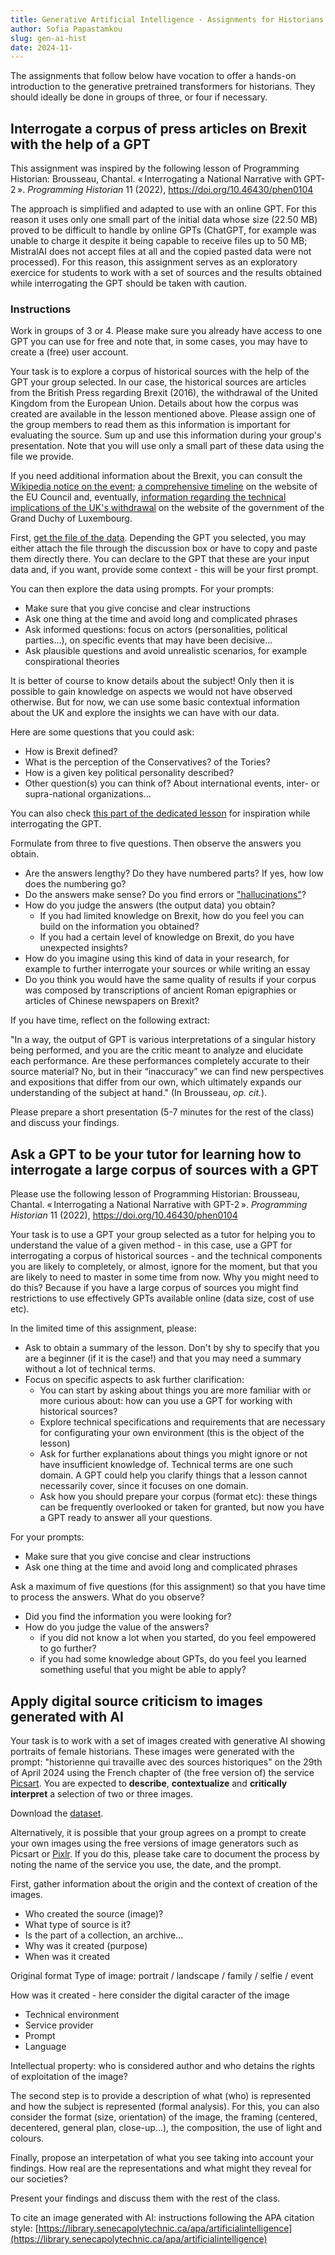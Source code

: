 ```yaml
--- 
title: Generative Artificial Intelligence - Assignments for Historians 
author: Sofia Papastamkou
slug: gen-ai-hist
date: 2024-11-
---
```

<!--
Machine learning: a branch of AI that deals with creating algorithms that learn (= evolve to get more efficient) when applied to (large) corpora of data. What these algorithms do: they predict, based on statistic probabilities sequences of words. This is based on word vectorisation/embedding: strings of text (words) converted into sets of numbers (vectors, embeddings).

An example: web search engines apply this once you enter a query (see screenshot of Google engine)

What is an algorithm: 

GPT for Generative Pre-Trained Transformer: an architecture of machine learning (basically, data and algorithms). It can read and treat all input data at once and gets better when trained with large corpora of data. Improved accuracy of outputs.  

Attention mechanism: a technique that allows the nural network to focus on specific parts of an input sequence. Done by assigning weights to different parts of input sequence. Most important parts = heighest weights 

AM different from sequence to sequence model: 1) passing more data to the decoder through he hidden state, that allow the decoder to have more context 2) add an extra step before producing the output  

Hidden state: input + past inputs (the memory of all inputs)  in a RNN (recurrent neural network)

GPT: an architecture of machine learning (basically, data and algorithms). It can read and treat all input data at once and gets better when trained with large corpora of data. Improved accuracy of outputs. Simply put: it can generate unique text (output data) when it receives a specific query/instruction/prompt. 

-->

The assignments that follow below have vocation to offer a hands-on introduction to the generative pretrained transformers for historians. They should ideally be done in groups of three, or four if necessary.

## Interrogate a corpus of press articles on Brexit with the help of a GPT 

This assignment was inspired by the following lesson of Programming Historian: Brousseau, Chantal. « Interrogating a National Narrative with GPT-2 ». *Programming Historian* 11 (2022), https://doi.org/10.46430/phen0104 

The approach is simplified and adapted to use with an online GPT. For this reason it uses only one small part of the initial data whose size (22.50 MB) proved to be difficult to handle by online GPTs (ChatGPT, for example was unable to charge it despite it being capable to receive files up to 50 MB; MistralAI does not accept files at all and the copied pasted data were not processed). For this reason, this assignment serves as an exploratory exercice for students to work with a set of sources and the results obtained while interrogating the GPT should be taken with caution. 

### Instructions

Work in groups of 3 or 4. Please make sure you already have access to one GPT you can use for free and note that, in some cases, you may have to create a (free) user account. 

Your task is to explore a corpus of historical sources with the help of the GPT your group selected. In our case, the historical sources are articles from the British Press regarding Brexit (2016), the withdrawal of the United Kingdom from the European Union. Details about how the corpus was created are available in the lesson mentioned above. Please assign one of the group members to read them as this information is important for evaluating the source. Sum up and use this information during your group's presentation. Note that you will use only a small part of these data using the file we provide.

If you need additional information about the Brexit, you can consult the [Wikipedia notice on the event](https://en.wikipedia.org/wiki/Brexit); [a comprehensive timeline](https://www.consilium.europa.eu/en/brexit/) on the website of the EU Council and, eventually, [information regarding the technical implications of the UK's withdrawal](https://gouvernement.lu/en/dossiers/2019/brexit.html) on the website of the government of the Grand Duchy of Luxembourg.  

First, [get the file of the data](/assets/data/brexit-articles-small.txt). Depending the GPT you selected, you may either attach the file through the discussion box or have to copy and paste them directly there. You can declare to the GPT that these are your input data and, if you want, provide some context - this will be your first prompt. 

You can then explore the data using prompts. For your prompts: 

- Make sure that you give concise and clear instructions 
- Ask one thing at the time and avoid long and complicated phrases
- Ask informed questions: focus on actors (personalities, political parties...), on specific events that may have been decisive...
- Ask plausible questions and avoid unrealistic scenarios, for example conspirational theories

 It is better of course to know details about the subject! Only then it is possible to gain knowledge on aspects we would not have observed otherwise. But for now, we can use some basic contextual information about the UK and explore the insights we can have with our data. 


Here are some questions that you could ask: 
- How is Brexit defined? 
- What is the perception of the Conservatives? of the Tories?
- How is a given key political personality described? 
- Other question(s) you can think of? About international events, inter- or supra-national organizations... 

You can also check [this part of the dedicated lesson](https://programminghistorian.org/en/lessons/interrogating-national-narrative-gpt#interrogating-our-model) for inspiration while interrogating the GPT.   

Formulate from three to five questions. Then observe the answers you obtain. 
- Are the answers lengthy? Do they have numbered parts? If yes, how low does the numbering go? 
- Do the answers make sense? Do you find errors or ["hallucinations"](https://en.wikipedia.org/wiki/Hallucination_(artificial_intelligence))?
- How do you judge the answers (the output data) you obtain? 
	- If you had limited knowledge on Brexit, how do you feel you can build on the information you obtained? 
	- If you had a certain level of knowledge on Brexit, do you have unexpected insights? 
- How do you imagine using this kind of data in your research, for example to further interrogate your sources or while writing an essay
- Do you think you would have the same quality of results if your corpus was composed by transcriptions of ancient Roman epigraphies or articles of Chinese newspapers on Brexit?  

If you have time, reflect on the following extract:   

"In a way, the output of GPT is various interpretations of a singular history being performed, and you are the critic meant to analyze and elucidate each performance. Are these performances completely accurate to their source material? No, but in their “inaccuracy” we can find new perspectives and expositions that differ from our own, which ultimately expands our understanding of the subject at hand." (In Brousseau, *op. cit.*). 

Please prepare a short presentation (5-7 minutes for the rest of the class) and discuss your findings. 

## Ask a GPT to be your tutor for learning how to interrogate a large corpus of sources with a GPT

Please use the following lesson of Programming Historian: Brousseau, Chantal. « Interrogating a National Narrative with GPT-2 ». *Programming Historian* 11 (2022), https://doi.org/10.46430/phen0104 

Your task is to use a GPT your group selected as a tutor for helping you to understand the value of a given method - in this case, use a GPT for interrogating a corpus of historical sources - and the technical components you are likely to completely, or almost, ignore for the moment, but that you are likely to need to master in some time from now. Why you might need to do this? Because if you have a large corpus of sources you might find restrictions to use effectively GPTs available online (data size, cost of use etc). 

In the limited time of this assignment, please: 

- Ask to obtain a summary of the lesson. Don't by shy to specify that you are a beginner (if it is the case!) and that you may need a summary without a lot of technical terms.   
- Focus on specific aspects to ask further clarification: 
	- You can start by asking about things you are more familiar with or more curious about: how can you use a GPT for working with historical sources? 
	- Explore technical specifications and requirements that are necessary for configurating your own environment (this is the object of the lesson)
	- Ask for further explanations about things you might ignore or not have insufficient knowledge of. Technical terms are one such domain. A GPT could help you clarify things that a lesson cannot necessarily cover, since it focuses on one domain. 
	- Ask how you should prepare your corpus (format etc): these things can be frequently overlooked or taken for granted, but now you have a GPT ready to answer all your questions.   

For your prompts: 

- Make sure that you give concise and clear instructions 
- Ask one thing at the time and avoid long and complicated phrases

Ask a maximum of five questions (for this assignment) so that you have time to process the answers. What do you observe? 
- Did you find the information you were looking for? 
- How do you judge the value of the answers? 
	- if you did not know a lot when you started, do you feel empowered to go further? 
	- if you had some knowledge about GPTs, do you feel you learned something useful that you might be able to apply?     

## Apply digital source criticism to images generated with AI  

Your task is to work with a set of images created with generative AI showing portraits of female historians. These images were generated with the prompt: "historienne qui travaille avec des sources historiques" on the 29th of April 2024 using the French chapter of (the free version of) the service [Picsart](https://picsart.com/create). You are expected to **describe**, **contextualize** and **critically interpret** a selection of two or three images.

Download the [dataset](https://github.com/spapastamkou/unilux-courses/blob/main/assets/data/historienne.zip). 

Alternatively, it is possible that your group agrees on a prompt to create your own images using the free versions of image generators such as Picsart or [Pixlr](https://pixlr.com/). If you do this, please take care to document the process by noting the name of the service you use, the date, and the prompt. 

First, gather information about the origin and the context of creation of the images. 

- Who created the source (image)?
- What type of source is it? 
- Is the part of a collection, an archive... 
- Why was it created (purpose)
- When was it created

Original format 
Type of image: portrait / landscape / family / selfie / event 

How was it created - here consider the digital caracter of the image  
- Technical environment
- Service provider 
- Prompt 
- Language

Intellectual property: who is considered author and who detains the rights of exploitation of the image? 

The second step is to provide a description of what (who) is represented and how the subject is represented (formal analysis). For this, you can also consider the format (size, orientation) of the image, the framing (centered, decentered, general plan, close-up...), the composition, the use of light and colours. 

Finally, propose an interpetation of what you see taking into account your findings. How real are the representations and what might they reveal for our societies?

Present your findings and discuss them with the rest of the class.   


To cite an image generated with AI: instructions following the APA citation style: [https://library.senecapolytechnic.ca/apa/artificialintelligence](https://library.senecapolytechnic.ca/apa/artificialintelligence) 

<!-- https://www.lemonde.fr/campus/article/2016/05/25/conseils-pour-analyser-une-image_4926285_4401467.html -->
<!-- https://static.oc-static.com/prod/courses/files/analyser-une-image/Grille+Analyse.pdf  -->
<!-- https://www.archives.gov/education/lessons/worksheets/analyze-a-photograph-intermediate -->
<!-- https://pressbooks.library.yorku.ca/dhssinstructorsguide/chapter/historical-image-analysis/ -->
<!--digital object def https://dictionary.archivists.org/entry/digital-object.html#:~:text=%5BA%5D%20digital%20object%20is%20an,is%20expressed%20in%20digital%20form.-->